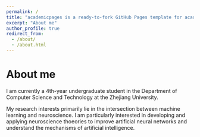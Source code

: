 ```yaml
---
permalink: /
title: "academicpages is a ready-to-fork GitHub Pages template for academic personal websites"
excerpt: "About me"
author_profile: true
redirect_from: 
  - /about/
  - /about.html
---
```


About me
======
I am currently a 4th-year undergraduate student in the Department of Computer Science and Technology at the Zhejiang University.

My research interests primarily lie in the intersection between machine learning and neuroscience. I am particularly interested in developing and applying neuroscience thoeories to improve artificial neural networks and understand the mechanisms of artificial intelligence.
